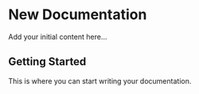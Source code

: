 # New Documentation

Add your initial content here...

## Getting Started

This is where you can start writing your documentation.